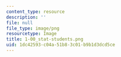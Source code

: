 ```yaml
---
content_type: resource
description: ''
file: null
file_type: image/png
resourcetype: Image
title: 1-00_stat-students.png
uid: 1dc42593-c04a-51b8-3c01-b9b1d3dcd5ce
---
```

